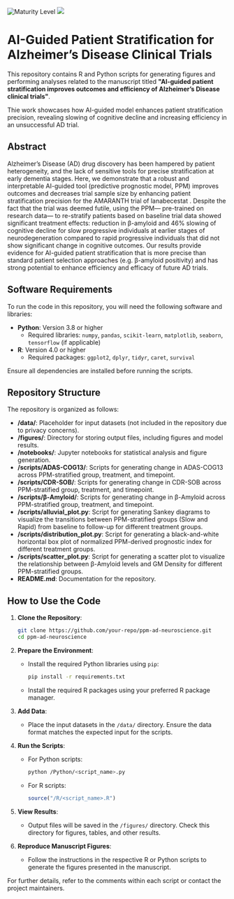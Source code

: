 ![Maturity Level](https://img.shields.io/badge/Maturity%20Level-ML--0-red)
<a href="https://www.apache.org/licenses/LICENSE-2.0.txt"><img src="https://img.shields.io/badge/License-Apache-yellow"></a>

# AI-Guided Patient Stratification for Alzheimer’s Disease Clinical Trials

This repository contains R and Python scripts for generating figures and performing analyses related to the manuscript titled **"AI-guided patient stratification improves outcomes and efficiency of Alzheimer’s Disease clinical trials"**.

Thie work showcases how AI-guided model enhances patient stratification precision, revealing slowing of cognitive decline and increasing efficiency in an unsuccessful AD trial.


## Abstract
Alzheimer’s Disease (AD) drug discovery has been hampered by patient heterogeneity, and the lack of sensitive tools for precise stratification at early dementia stages. Here, we demonstrate that a robust and interpretable AI-guided tool (predictive prognostic model, PPM) improves outcomes and decreases trial sample size by enhancing patient stratification precision for the AMARANTH trial of lanabecestat . Despite the fact that the trial was deemed futile, using the PPM— pre-trained on research data— to re-stratify patients based on baseline trial data showed significant treatment effects: reduction in β-amyloid and 46% slowing of cognitive decline for slow progressive individuals at earlier stages of neurodegeneration compared to rapid progressive individuals that did not show significant change in cognitive outcomes. Our results provide evidence for AI-guided patient stratification that is more precise than standard patient selection approaches (e.g. β-amyloid positivity) and has strong potential to enhance efficiency and efficacy of future AD trials. 


## Software Requirements

To run the code in this repository, you will need the following software and libraries:

- **Python**: Version 3.8 or higher
  - Required libraries: `numpy`, `pandas`, `scikit-learn`, `matplotlib`, `seaborn`, `tensorflow` (if applicable)
- **R**: Version 4.0 or higher
  - Required packages: `ggplot2`, `dplyr`, `tidyr`, `caret`, `survival`

Ensure all dependencies are installed before running the scripts.

## Repository Structure

The repository is organized as follows:

- **/data/**: Placeholder for input datasets (not included in the repository due to privacy concerns).
- **/figures/**: Directory for storing output files, including figures and model results.
- **/notebooks/**: Jupyter notebooks for statistical analysis and figure generation.
- **/scripts/ADAS-COG13/**: Scripts for generating change in ADAS-COG13 across PPM-stratified group, treatment, and timepoint.
- **/scripts/CDR-SOB/**: Scripts for generating change in CDR-SOB across PPM-stratified group, treatment, and timepoint.
- **/scripts/β-Amyloid/**: Scripts for generating change in β-Amyloid across PPM-stratified group, treatment, and timepoint.
- **/scripts/alluvial_plot.py**: Script for generating Sankey diagrams to visualize the transitions between PPM-stratified groups 
  (Slow and Rapid) from baseline to follow-up for different treatment groups.
- **/scripts/distribution_plot.py**: Script for generating a black-and-white horizontal box plot of normalized PPM-derived prognostic index
  for different treatment groups.
- **/scripts/scatter_plot.py**: Script for generating a scatter plot to visualize the relationship between 
  β-Amyloid levels and GM Density for different PPM-stratified groups.
- **README.md**: Documentation for the repository.

## How to Use the Code

1. **Clone the Repository**:
   ```bash
   git clone https://github.com/your-repo/ppm-ad-neuroscience.git
   cd ppm-ad-neuroscience
   ```

2. **Prepare the Environment**:
   - Install the required Python libraries using `pip`:
     ```bash
     pip install -r requirements.txt
     ```
   - Install the required R packages using your preferred R package manager.

3. **Add Data**:
   - Place the input datasets in the `/data/` directory. Ensure the data format matches the expected input for the scripts.

4. **Run the Scripts**:
   - For Python scripts:
     ```bash
     python /Python/<script_name>.py
     ```
   - For R scripts:
     ```R
     source("/R/<script_name>.R")
     ```

5. **View Results**:
   - Output files will be saved in the `/figures/` directory. Check this directory for figures, tables, and other results.

6. **Reproduce Manuscript Figures**:
   - Follow the instructions in the respective R or Python scripts to generate the figures presented in the manuscript.

For further details, refer to the comments within each script or contact the project maintainers.
